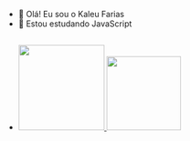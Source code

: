 - 👋 Olá! Eu sou o Kaleu Farias
- 🌱 Estou estudando JavaScript     

##

- <div>
  <a href="https://github.com/kaleufarias96">
  <img height="150em" src="https://github-readme-stats.vercel.app/api?username=kaleufarias96&show_icons=true&theme=dark&include_all_commits=true&count_private=true"/>
  <img height="130em" src="https://github-readme-stats.vercel.app/api/top-langs/?username=kaleufarias96&layout=compact&langs_count=7&theme=dark"/>
</div>
